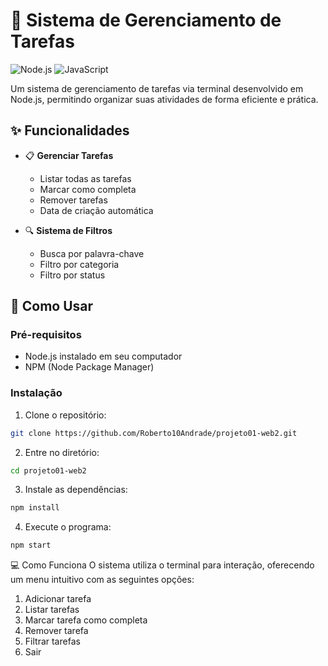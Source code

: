 # 📝 Sistema de Gerenciamento de Tarefas

![Node.js](https://img.shields.io/badge/Node.js-43853D?style=for-the-badge&logo=node.js&logoColor=white)
![JavaScript](https://img.shields.io/badge/JavaScript-F7DF1E?style=for-the-badge&logo=javascript&logoColor=black)

Um sistema de gerenciamento de tarefas via terminal desenvolvido em Node.js, permitindo organizar suas atividades de forma eficiente e prática.

## ✨ Funcionalidades

- 📋 **Gerenciar Tarefas**
  - Listar todas as tarefas
  - Marcar como completa
  - Remover tarefas
  - Data de criação automática

- 🔍 **Sistema de Filtros**
  - Busca por palavra-chave
  - Filtro por categoria
  - Filtro por status

## 🚀 Como Usar

### Pré-requisitos

- Node.js instalado em seu computador
- NPM (Node Package Manager)

### Instalação

1. Clone o repositório:
```bash
git clone https://github.com/Roberto10Andrade/projeto01-web2.git
```

2. Entre no diretório:
```bash
cd projeto01-web2
```

3. Instale as dependências:
```bash
npm install
```

4. Execute o programa:
```bash
npm start
```

💻 Como Funciona
O sistema utiliza o terminal para interação, oferecendo um menu intuitivo com as seguintes opções:

1. Adicionar tarefa
2. Listar tarefas
3. Marcar tarefa como completa
4. Remover tarefa
5. Filtrar tarefas
6. Sair
